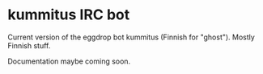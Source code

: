 # kummitus IRC bot

Current version of the eggdrop bot kummitus (Finnish for "ghost"). Mostly Finnish stuff.

Documentation maybe coming soon.

